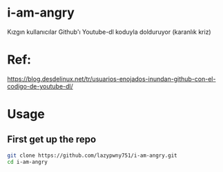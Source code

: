 # i-am-angry
Kızgın kullanıcılar Github'ı Youtube-dl koduyla dolduruyor (karanlık kriz)

# Ref:
https://blog.desdelinux.net/tr/usuarios-enojados-inundan-github-con-el-codigo-de-youtube-dl/

# Usage
## First get up the repo
```sh
git clone https://github.com/lazypwny751/i-am-angry.git
cd i-am-angry
```

